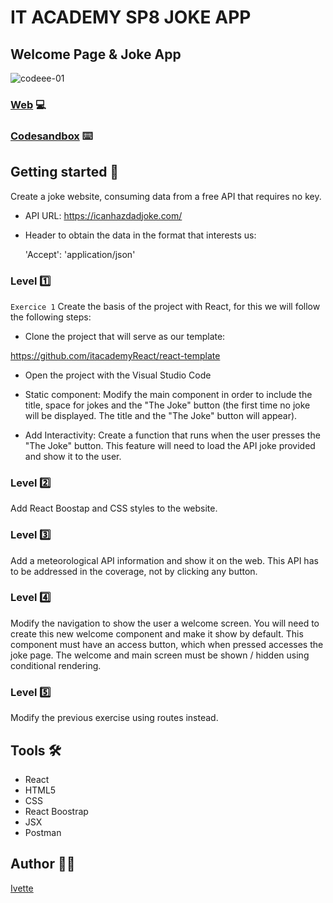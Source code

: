 # IT ACADEMY SP8 JOKE APP

## Welcome Page & Joke App
![codeee-01](https://user-images.githubusercontent.com/48102806/111801907-b158eb80-88cd-11eb-8b53-080b0a455881.png)

### [Web]() 💻
### [Codesandbox]() ⌨️

## Getting started 🚀

Create a joke website, consuming data from a free API that requires no key. 

-   API URL:
        https://icanhazdadjoke.com/
        
-    Header to obtain the data in the format that interests us:

        'Accept': 'application/json'

### Level :one: 

```Exercice 1```
Create the basis of the project with React, for this we will follow the following steps:

- Clone the project that will serve as our template:

https://github.com/itacademyReact/react-template

- Open the project with the Visual Studio Code

- Static component: Modify the main component in order to include the title, space for jokes and the "The Joke" button (the first time no joke will be displayed. The title and the "The Joke" button will appear).

- Add Interactivity: Create a function that runs when the user presses the "The Joke" button. This feature will need to load the API joke provided and show it to the user.

### Level :two:

Add React Boostap and CSS styles to the website.

### Level :three:

Add a meteorological API information and show it on the web. This API has to be addressed in the coverage, not by clicking any button.

### Level :four:
Modify the navigation to show the user a welcome screen. You will need to create this new welcome component and make it show by default. This component must have an access button, which when pressed accesses the joke page.
The welcome and main screen must be shown / hidden using conditional rendering.

### Level :five:
Modify the previous exercise using routes instead.

## Tools 🛠️
* React
* HTML5
* CSS
* React Boostrap 
* JSX
* Postman

## Author :raising_hand_woman:
[Ivette](https://github.com/xxivetteexx)

